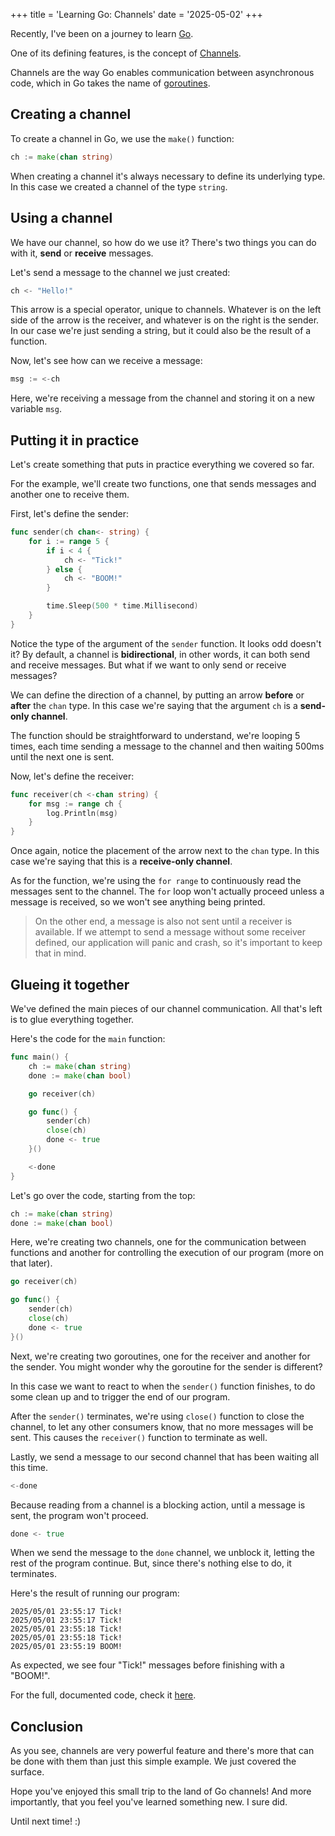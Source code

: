 +++
title = 'Learning Go: Channels'
date = '2025-05-02'
+++

Recently, I've been on a journey to learn <a href="https://go.dev" target="_blank">Go</a>.

One of its defining features, is the concept of <a href="https://go.dev/doc/effective_go#channels" target="_blank">Channels</a>.

Channels are the way Go enables communication between asynchronous code, which in Go takes the name of <a href="https://go.dev/doc/effective_go#goroutines" target="_blank">goroutines</a>.

<!--more-->

## Creating a channel

To create a channel in Go, we use the `make()` function:

```Go
ch := make(chan string)
```

When creating a channel it's always necessary to define its underlying type. In this case we created a channel of the type `string`.

## Using a channel

We have our channel, so how do we use it? There's two things you can do with it, **send** or **receive** messages.

Let's send a message to the channel we just created:

```Go
ch <- "Hello!"
```

This arrow is a special operator, unique to channels. Whatever is on the left side of the arrow is the receiver, and whatever is on the right is the sender. In our case we're just sending a string, but it could also be the result of a function.

Now, let's see how can we receive a message:

```Go
msg := <-ch
```

Here, we're receiving a message from the channel and storing it on a new variable `msg`.

## Putting it in practice

Let's create something that puts in practice everything we covered so far.

For the example, we'll create two functions, one that sends messages and another one to receive them.

First, let's define the sender:

```Go {linenos=inline}
func sender(ch chan<- string) {
	for i := range 5 {
		if i < 4 {
			ch <- "Tick!"
		} else {
			ch <- "BOOM!"
		}

		time.Sleep(500 * time.Millisecond)
	}
}
```

Notice the type of the argument of the `sender` function. It looks odd doesn't it? By default, a channel is **bidirectional**, in other words, it can both send and receive messages. But what if we want to only send or receive messages?

We can define the direction of a channel, by putting an arrow **before** or **after** the `chan` type. In this case we're saying that the argument `ch` is a **send-only channel**.

The function should be straightforward to understand, we're looping 5 times, each time sending a message to the channel and then waiting 500ms until the next one is sent.

Now, let's define the receiver:

```Go {linenos=inline}
func receiver(ch <-chan string) {
	for msg := range ch {
		log.Println(msg)
	}
}
```

Once again, notice the placement of the arrow next to the `chan` type. In this case we're saying that this is a **receive-only channel**.

As for the function, we're using the `for range` to continuously read the messages sent to the channel. The `for` loop won't actually proceed unless a message is received, so we won't see anything being printed.

> On the other end, a message is also not sent until a receiver is available. If we attempt to send a message without some receiver defined, our application will panic and crash, so it's important to keep that in mind.

## Glueing it together

We've defined the main pieces of our channel communication. All that's left is to glue everything together.

Here's the code for the `main` function:

```Go {linenos=inline}
func main() {
	ch := make(chan string)
	done := make(chan bool)

	go receiver(ch)

	go func() {
		sender(ch)
		close(ch)
		done <- true
	}()

	<-done
}
```

Let's go over the code, starting from the top:

```Go {linenos=inline}
ch := make(chan string)
done := make(chan bool)
```

Here, we're creating two channels, one for the communication between functions and another for controlling the execution of our program (more on that later).

```Go {linenos=inline}
go receiver(ch)

go func() {
    sender(ch)
    close(ch)
    done <- true
}()
```

Next, we're creating two goroutines, one for the receiver and another for the sender. You might wonder why the goroutine for the sender is different?

In this case we want to react to when the `sender()` function finishes, to do some clean up and to trigger the end of our program.

After the `sender()` terminates, we're using `close()` function to close the channel, to let any other consumers know, that no more messages will be sent. This causes the `receiver()` function to terminate as well.

Lastly, we send a message to our second channel that has been waiting all this time.

```Go
<-done
```

Because reading from a channel is a blocking action, until a message is sent, the program won't proceed.

```Go
done <- true
```

When we send the message to the `done` channel, we unblock it, letting the rest of the program continue. But, since there's nothing else to do, it terminates.

Here's the result of running our program:

```
2025/05/01 23:55:17 Tick!
2025/05/01 23:55:17 Tick!
2025/05/01 23:55:18 Tick!
2025/05/01 23:55:18 Tick!
2025/05/01 23:55:19 BOOM!
```

As expected, we see four "Tick!" messages before finishing with a "BOOM!".

For the full, documented code, check it <a href="https://gist.github.com/nelsonr/040a2d89b32fc7b767dbc443b78f8f28" target="_blank">here</a>.

## Conclusion

As you see, channels are very powerful feature and there's more that can be done with them than just this simple example. We just covered the surface.

Hope you've enjoyed this small trip to the land of Go channels! And more importantly, that you feel you've learned something new. I sure did.

Until next time! :)
